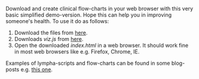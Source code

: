 <script>
document.getElementById( "demosmall").style.backgroundColor="#EFAB00";
document.getElementById( "demotext").style.color="#000000";
document.getElementById( "demo").className="menu2active";
</script>
Download and create clinical flow-charts in your web browser with this very basic simplified demo-version. Hope this can help you in improving someone's health. To use it do as follows:
<ol>
<li>Download the files from <a href="https://github.com/RickardHultgren/lympha/tree/JavaScript">here</a>.</li>
<li>Downloads <span style="font-style:italic">viz.js</span> from <a href="https://github.com/mdaines/viz.js/releases">here</a>.</li>
<li>Open the downloaded <span style="font-style:italic">index.html</span> in a web browser. It should work fine in most web browsers like e.g. Firefox, Chrome, IE.</li>
</ol>
Examples of <span class="sc">lympha</span>-scripts and flow-charts can be found in some blog-posts e.g. <a href="http://rickardhultgren.github.io/lympha/2017/04/25/headaches.html">this one</a>.





